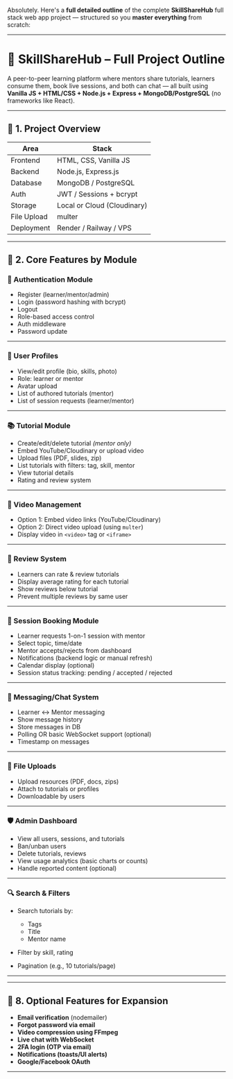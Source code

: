 Absolutely. Here's a **full detailed outline** of the complete **SkillShareHub** full stack web app project — structured so you **master everything** from scratch:

---

# 📘 **SkillShareHub – Full Project Outline**

A peer-to-peer learning platform where mentors share tutorials, learners consume them, book live sessions, and both can chat — all built using **Vanilla JS + HTML/CSS + Node.js + Express + MongoDB/PostgreSQL** (no frameworks like React).

---

## 🧩 1. Project Overview

| Area        | Stack                       |
| ----------- | --------------------------- |
| Frontend    | HTML, CSS, Vanilla JS       |
| Backend     | Node.js, Express.js         |
| Database    | MongoDB / PostgreSQL        |
| Auth        | JWT / Sessions + bcrypt     |
| Storage     | Local or Cloud (Cloudinary) |
| File Upload | multer                      |
| Deployment  | Render / Railway / VPS      |

---

## 🧱 2. Core Features by Module

### 🔐 Authentication Module

* Register (learner/mentor/admin)
* Login (password hashing with bcrypt)
* Logout
* Role-based access control
* Auth middleware
* Password update

---

### 👤 User Profiles

* View/edit profile (bio, skills, photo)
* Role: learner or mentor
* Avatar upload
* List of authored tutorials (mentor)
* List of session requests (learner/mentor)

---

### 📚 Tutorial Module

* Create/edit/delete tutorial *(mentor only)*
* Embed YouTube/Cloudinary or upload video
* Upload files (PDF, slides, zip)
* List tutorials with filters: tag, skill, mentor
* View tutorial details
* Rating and review system

---

### 🎥 Video Management

* Option 1: Embed video links (YouTube/Cloudinary)
* Option 2: Direct video upload (using `multer`)
* Display video in `<video>` tag or `<iframe>`

---

### 📝 Review System

* Learners can rate & review tutorials
* Display average rating for each tutorial
* Show reviews below tutorial
* Prevent multiple reviews by same user

---

### 📅 Session Booking Module

* Learner requests 1-on-1 session with mentor
* Select topic, time/date
* Mentor accepts/rejects from dashboard
* Notifications (backend logic or manual refresh)
* Calendar display (optional)
* Session status tracking: pending / accepted / rejected

---

### 💬 Messaging/Chat System

* Learner ↔ Mentor messaging
* Show message history
* Store messages in DB
* Polling OR basic WebSocket support (optional)
* Timestamp on messages

---

### 📁 File Uploads

* Upload resources (PDF, docs, zips)
* Attach to tutorials or profiles
* Downloadable by users

---

### 🛡️ Admin Dashboard

* View all users, sessions, and tutorials
* Ban/unban users
* Delete tutorials, reviews
* View usage analytics (basic charts or counts)
* Handle reported content (optional)

---

### 🔍 Search & Filters

* Search tutorials by:

  * Tags
  * Title
  * Mentor name
* Filter by skill, rating
* Pagination (e.g., 10 tutorials/page)

---



---

## 🧪 8. Optional Features for Expansion

* **Email verification** (nodemailer)
* **Forgot password via email**
* **Video compression using FFmpeg**
* **Live chat with WebSocket**
* **2FA login (OTP via email)**
* **Notifications (toasts/UI alerts)**
* **Google/Facebook OAuth**

---



